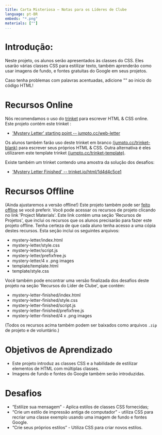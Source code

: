 ```yaml
---
title: Carta Misteriosa — Notas para os Líderes de Clube
language: pt-BR
embeds: "*.png"
materials: [""]
...
```


# Introdução:
Neste projeto, os alunos serão apresentados às classes do CSS. Eles usarão várias classes CSS para estilizar texto, também aprenderão como usar imagens de fundo, e fontes gratuitas do Google em seus projetos. 

Caso tenha problemas com palavras acentuadas, adicione "<meta charset="utf-8">" ao inicio do código HTML!

# Recursos Online 

Nós recomendamos o uso do [trinket](https://trinket.io/) para escrever HTML & CSS online. Este projeto contém este trinket :

+ ['Mystery Letter' starting point  -- jumpto.cc/web-letter](http://jumpto.cc/web-letter)

Os alunos também farão uso deste trinket em branco [(jumpto.cc/trinket-blank)](http://jumpto.cc/trinket-blank) para escrever seus próprios HTML & CSS. Outra alternativa é eles utilizarem este template trinket [(jumpto.cc/trinket-template)](http://jumpto.cc/trinket-template).

Existe também um trinket contendo uma amostra da solução dos desafios:

+ ['Mystery Letter Finished' -- trinket.io/html/1d4d4c5ce1](https://trinket.io/html/1d4d4c5ce1)

# Recursos Offline 
(Ainda ajustaremos a versão offline!)
Este projeto também pode ser [feito offline](https://www.codeclubprojects.org/en-GB/resources/webdev-working-offline/) se você preferir. Você pode acessar os recursos de projeto clicando no link 'Project Materials'. Este link contém uma seção 'Recursos de Projetos', que inclui os recursos que os alunos precisarão para fazer este projeto offline. Tenha certeza de que cada aluno tenha acesso a uma cópia destes recursos. Esta seção inclui os seguintes arquivos:

+ mystery-letter/index.html
+ mystery-letter/style.css
+ mystery-letter/script.js
+ mystery-letter/prefixfree.js
+ mystery-letter/4 x .png images
+ template/template.html
+ template/style.css

Você também pode encontrar uma versão finalizada dos desafios deste projeto na seção 'Recursos do Líder de Clube', que contém:

+ mystery-letter-finished/index.html
+ mystery-letter-finished/style.css
+ mystery-letter-finished/script.js
+ mystery-letter-finished/prefixfree.js
+ mystery-letter-finished/4 x .png images

(Todos os recursos acima também podem ser baixados como arquivos `.zip` de projeto e de voluntário.)

# Objetivos de Aprendizado
+ Este projeto introduz as classes CSS e a habilidade de estilizar elementos de HTML com múltiplas classes.
+ Imagens de fundo e fontes do Google também serão introduzidas. 

# Desafios
+ “Estilize sua mensagem” - Aplica estilos de classes CSS fornecidas;
+ “Crie um estilo de impressão antiga de computador” - utiliza CSS para recriar uma classe exemplo usando uma imagem de fundo e fontes Google. 
+ “Crie seus próprios estilos” - Utiliza CSS para criar novos estilos.

